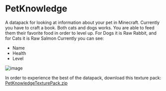 # PetKnowledge
 
A datapack for looking at information about your pet in Minecraft. Currently you have to craft a book. Both cats and dogs works. You are able to feed them their favorite food in order to level up. For Dogs it is Raw Rabbit, and for Cats it is Raw Salmon
Currently you can see: 
- Name
- Health
- Level

![image](https://user-images.githubusercontent.com/55143058/126706370-86063c3e-7787-41c9-8a93-ddf00c388178.png)

In order to experience the best of the datapack, download this texture pack: [PetKnowledgeTexturePack.zip](https://github.com/kasp470f/PetKnowledge/files/6865105/PetKnowledgeTexturePack.zip)

